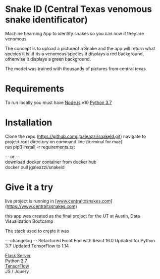 # Snake ID  (Central Texas venomous snake identificator)
Machine Learning App to identify snakes so you can now if they are venomous

The concept is to upload a pictureof a Snake and the app will return what species it is. if its a venomous species it displays a red background, otherwise it displays a green background.

The model was trained with thousands of pictures from central texas


# Requirements

To run locally you must have [Node.js](https://nodejs.org/en/) v10 
[Python 3.7](https://www.python.org/downloads/release/python-370/)

# Installation
Clone the repo (https://github.com/jlgaleazzi/snakeId.git)
navigate to project root directory on command line (terminal for mac)\
run pip3 install -r requirements.txt

-- or --\
download docker container from docker hub\
docker pull jgaleazzi/snakeid

# Give it a try
live project is running in [www.centraltxsnakes.com](https://www.centraltxsnakes.com)




this app was created as the final project for the UT at Austin, Data Visualization Bootcamp

The stack used to create it was

-- changelog --
Refactored Front End with React 16.0
Updated for Python 3.7
Updated TensorFlow to 1.14

[Flask Server](https://flask.palletsprojects.com/en/1.1.x/)\
Python 2.7\
[TensorFlow](https://www.tensorflow.org/)\
JS / Jquery

